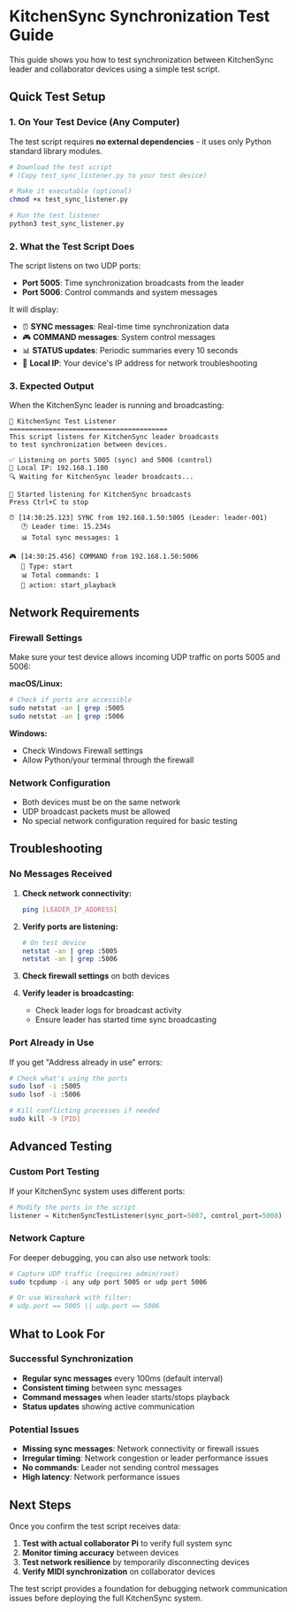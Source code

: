 # KitchenSync Synchronization Test Guide

This guide shows you how to test synchronization between KitchenSync leader and collaborator devices using a simple test script.

## Quick Test Setup

### 1. On Your Test Device (Any Computer)

The test script requires **no external dependencies** - it uses only Python standard library modules.

```bash
# Download the test script
# (Copy test_sync_listener.py to your test device)

# Make it executable (optional)
chmod +x test_sync_listener.py

# Run the test listener
python3 test_sync_listener.py
```

### 2. What the Test Script Does

The script listens on two UDP ports:
- **Port 5005**: Time synchronization broadcasts from the leader
- **Port 5006**: Control commands and system messages

It will display:
- ⏰ **SYNC messages**: Real-time time synchronization data
- 🎮 **COMMAND messages**: System control messages
- 📊 **STATUS updates**: Periodic summaries every 10 seconds
- 📍 **Local IP**: Your device's IP address for network troubleshooting

### 3. Expected Output

When the KitchenSync leader is running and broadcasting:

```
🎯 KitchenSync Test Listener
========================================
This script listens for KitchenSync leader broadcasts
to test synchronization between devices.

✅ Listening on ports 5005 (sync) and 5006 (control)
📍 Local IP: 192.168.1.100
🔍 Waiting for KitchenSync leader broadcasts...

🚀 Started listening for KitchenSync broadcasts
Press Ctrl+C to stop

⏰ [14:30:25.123] SYNC from 192.168.1.50:5005 (Leader: leader-001)
   🕐 Leader time: 15.234s
   📊 Total sync messages: 1

🎮 [14:30:25.456] COMMAND from 192.168.1.50:5006
   📝 Type: start
   📊 Total commands: 1
   🔑 action: start_playback
```

## Network Requirements

### Firewall Settings

Make sure your test device allows incoming UDP traffic on ports 5005 and 5006:

**macOS/Linux:**
```bash
# Check if ports are accessible
sudo netstat -an | grep :5005
sudo netstat -an | grep :5006
```

**Windows:**
- Check Windows Firewall settings
- Allow Python/your terminal through the firewall

### Network Configuration

- Both devices must be on the same network
- UDP broadcast packets must be allowed
- No special network configuration required for basic testing

## Troubleshooting

### No Messages Received

1. **Check network connectivity:**
   ```bash
   ping [LEADER_IP_ADDRESS]
   ```

2. **Verify ports are listening:**
   ```bash
   # On test device
   netstat -an | grep :5005
   netstat -an | grep :5006
   ```

3. **Check firewall settings** on both devices

4. **Verify leader is broadcasting:**
   - Check leader logs for broadcast activity
   - Ensure leader has started time sync broadcasting

### Port Already in Use

If you get "Address already in use" errors:

```bash
# Check what's using the ports
sudo lsof -i :5005
sudo lsof -i :5006

# Kill conflicting processes if needed
sudo kill -9 [PID]
```

## Advanced Testing

### Custom Port Testing

If your KitchenSync system uses different ports:

```python
# Modify the ports in the script
listener = KitchenSyncTestListener(sync_port=5007, control_port=5008)
```

### Network Capture

For deeper debugging, you can also use network tools:

```bash
# Capture UDP traffic (requires admin/root)
sudo tcpdump -i any udp port 5005 or udp port 5006

# Or use Wireshark with filter:
# udp.port == 5005 || udp.port == 5006
```

## What to Look For

### Successful Synchronization

- **Regular sync messages** every 100ms (default interval)
- **Consistent timing** between sync messages
- **Command messages** when leader starts/stops playback
- **Status updates** showing active communication

### Potential Issues

- **Missing sync messages**: Network connectivity or firewall issues
- **Irregular timing**: Network congestion or leader performance issues
- **No commands**: Leader not sending control messages
- **High latency**: Network performance issues

## Next Steps

Once you confirm the test script receives data:

1. **Test with actual collaborator Pi** to verify full system sync
2. **Monitor timing accuracy** between devices
3. **Test network resilience** by temporarily disconnecting devices
4. **Verify MIDI synchronization** on collaborator devices

The test script provides a foundation for debugging network communication issues before deploying the full KitchenSync system.
